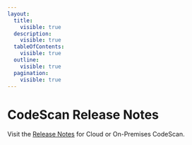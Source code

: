```yaml
---
layout:
  title:
    visible: true
  description:
    visible: true
  tableOfContents:
    visible: true
  outline:
    visible: true
  pagination:
    visible: true
---
```


# CodeScan Release Notes

Visit the [Release Notes](./) for Cloud or On-Premises CodeScan.
